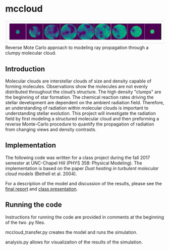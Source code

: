 # mccloud
![Clumpy](/clumpyPhase.PNG)
Reverse Mote Carlo approach to modeling ray propagation through a clumpy molecular cloud.

## Introduction
Molecular clouds are interstellar clouds of size and density capable of forming molecules. Observations show the molecules are not evenly distributed throughout the cloud’s structure. The high density "clumps" are the beginning of star formation. The chemical reaction rates driving the stellar development are dependent on the ambient radiation field. Therefore, an understanding of radiation within molecular clouds is important to understanding stellar evolution. This project will investigate the radiation field by first modeling a structured molecular cloud and then preforming a reverse Monte-Carlo procedure to quantify the propagation of radiation from changing views and density contrasts.

## Implementation
The following code was written for a class project during the fall 2017 semester at UNC-Chapel Hill (PHYS 358: Physical Modeling). The implementation is based on the paper *Dust heating in turbulent molecular cloud models* (Bethell et al. 2004).

For a description of the model and discussion of the results, please see the [final report](https://github.com/Ryan-A-Armstrong/mccloud/blob/master/FINALMCpaper.pdf) and [class presentation](https://github.com/Ryan-A-Armstrong/mccloud/blob/master/MCCloudPresentation.pdf).

## Running the code
Instructions for running the code are provided in comments at the beginning of the two .py files.

mccloud_transfer.py creates the model and runs the simulation. 

analysis.py allows for visualizaiton of the results of the simulation. 
